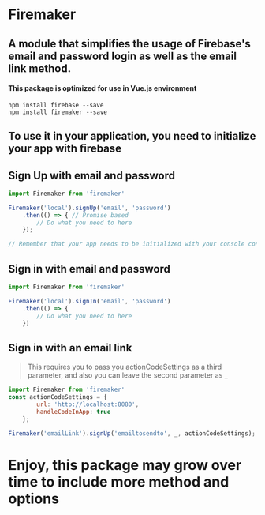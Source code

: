 # Firemaker 

## A module that simplifies the usage of Firebase's email and password login as well as the email link method.

#### This package is optimized for use in Vue.js environment

```console
npm install firebase --save
npm install firemaker --save
```

## To use it in your application, you need to initialize your app with firebase

## Sign Up with email and password

```javascript
import Firemaker from 'firemaker'

Firemaker('local').signUp('email', 'password')
    .then(() => { // Promise based
        // Do what you need to here
    });

// Remember that your app needs to be initialized with your console config and activated in Firebase console
```

## Sign in with email and password

```javascript
import Firemaker from 'firemaker'

Firemaker('local').signIn('email', 'password')
    .then(() => {
        // Do what you need to here
    })
```

## Sign in with an email link
> This requires you to pass you actionCodeSettings as a third parameter, and also you can leave the second parameter as _

```javascript
import Firemaker from 'firemaker'
const actionCodeSettings = {
        url: 'http://localhost:8080',
        handleCodeInApp: true
    };

Firemaker('emailLink').signUp('emailtosendto', _, actionCodeSettings);
```

# Enjoy, this package may grow over time to include more method and options